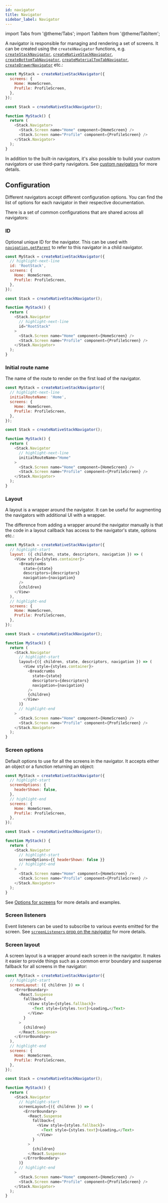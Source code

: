 ```yaml
---
id: navigator
title: Navigator
sidebar_label: Navigator
---
```


import Tabs from '@theme/Tabs';
import TabItem from '@theme/TabItem';

A navigator is responsible for managing and rendering a set of screens. It can be created using the `createXNavigator` functions, e.g. [`createStackNavigator`](stack-navigator.md), [`createNativeStackNavigator`](native-stack-navigator.md), [`createBottomTabNavigator`](bottom-tab-navigator.md), [`createMaterialTopTabNavigator`](material-top-tab-navigator.md), [`createDrawerNavigator`](drawer-navigator.md) etc.:

<Tabs groupId="config" queryString="config">
<TabItem value="static" label="Static" default>

```js
const MyStack = createNativeStackNavigator({
  screens: {
    Home: HomeScreen,
    Profile: ProfileScreen,
  },
});
```

</TabItem>
<TabItem value="dynamic" label="Dynamic">

```js
const Stack = createNativeStackNavigator();

function MyStack() {
  return (
    <Stack.Navigator>
      <Stack.Screen name="Home" component={HomeScreen} />
      <Stack.Screen name="Profile" component={ProfileScreen} />
    </Stack.Navigator>
  );
}
```

</TabItem>
</Tabs>

In addition to the built-in navigators, it's also possible to build your custom navigators or use third-party navigators. See [custom navigators](custom-navigators.md) for more details.

## Configuration

Different navigators accept different configuration options. You can find the list of options for each navigator in their respective documentation.

There is a set of common configurations that are shared across all navigators:

### ID

Optional unique ID for the navigator. This can be used with [`navigation.getParent`](navigation-object.md#getparent) to refer to this navigator in a child navigator.

<Tabs groupId="config" queryString="config">
<TabItem value="static" label="Static" default>

```js
const MyStack = createNativeStackNavigator({
  // highlight-next-line
  id: 'RootStack',
  screens: {
    Home: HomeScreen,
    Profile: ProfileScreen,
  },
});
```

</TabItem>
<TabItem value="dynamic" label="Dynamic">

```js
const Stack = createNativeStackNavigator();

function MyStack() {
  return (
    <Stack.Navigator
      // highlight-next-line
      id="RootStack"
    >
      <Stack.Screen name="Home" component={HomeScreen} />
      <Stack.Screen name="Profile" component={ProfileScreen} />
    </Stack.Navigator>
  );
}
```

</TabItem>
</Tabs>

### Initial route name

The name of the route to render on the first load of the navigator.

<Tabs groupId="config" queryString="config">
<TabItem value="static" label="Static" default>

```js
const MyStack = createNativeStackNavigator({
  // highlight-next-line
  initialRouteName: 'Home',
  screens: {
    Home: HomeScreen,
    Profile: ProfileScreen,
  },
});
```

</TabItem>
<TabItem value="dynamic" label="Dynamic">

```js
const Stack = createNativeStackNavigator();

function MyStack() {
  return (
    <Stack.Navigator
      // highlight-next-line
      initialRouteName="Home"
    >
      <Stack.Screen name="Home" component={HomeScreen} />
      <Stack.Screen name="Profile" component={ProfileScreen} />
    </Stack.Navigator>
  );
}
```

</TabItem>
</Tabs>

### Layout

A layout is a wrapper around the navigator. It can be useful for augmenting the navigators with additional UI with a wrapper.

The difference from adding a wrapper around the navigator manually is that the code in a layout callback has access to the navigator's state, options etc.:

<Tabs groupId="config" queryString="config">
<TabItem value="static" label="Static" default>

```js
const MyStack = createNativeStackNavigator({
  // highlight-start
  layout: ({ children, state, descriptors, navigation }) => (
    <View style={styles.container}>
      <Breadcrumbs
        state={state}
        descriptors={descriptors}
        navigation={navigation}
      />
      {children}
    </View>
  ),
  // highlight-end
  screens: {
    Home: HomeScreen,
    Profile: ProfileScreen,
  },
});
```

</TabItem>
<TabItem value="dynamic" label="Dynamic">

```js
const Stack = createNativeStackNavigator();

function MyStack() {
  return (
    <Stack.Navigator
      // highlight-start
      layout={({ children, state, descriptors, navigation }) => (
        <View style={styles.container}>
          <Breadcrumbs
            state={state}
            descriptors={descriptors}
            navigation={navigation}
          />
          {children}
        </View>
      )}
      // highlight-end
    >
      <Stack.Screen name="Home" component={HomeScreen} />
      <Stack.Screen name="Profile" component={ProfileScreen} />
    </Stack.Navigator>
  );
}
```

</TabItem>
</Tabs>

### Screen options

Default options to use for all the screens in the navigator. It accepts either an object or a function returning an object:

<Tabs groupId="config" queryString="config">
<TabItem value="static" label="Static" default>

```js
const MyStack = createNativeStackNavigator({
  // highlight-start
  screenOptions: {
    headerShown: false,
  },
  // highlight-end
  screens: {
    Home: HomeScreen,
    Profile: ProfileScreen,
  },
});
```

</TabItem>
<TabItem value="dynamic" label="Dynamic">

```js
const Stack = createNativeStackNavigator();

function MyStack() {
  return (
    <Stack.Navigator
      // highlight-start
      screenOptions={{ headerShown: false }}
      // highlight-end
    >
      <Stack.Screen name="Home" component={HomeScreen} />
      <Stack.Screen name="Profile" component={ProfileScreen} />
    </Stack.Navigator>
  );
}
```

</TabItem>
</Tabs>

See [Options for screens](screen-options.md) for more details and examples.

### Screen listeners

Event listeners can be used to subscribe to various events emitted for the screen. See [`screenListeners` prop on the navigator](navigation-events.md#screenlisteners-prop-on-the-navigator) for more details.

### Screen layout

A screen layout is a wrapper around each screen in the navigator. It makes it easier to provide things such as a common error boundary and suspense fallback for all screens in the navigator:

<Tabs groupId="config" queryString="config">
<TabItem value="static" label="Static" default>

```js
const MyStack = createNativeStackNavigator({
  // highlight-start
  screenLayout: ({ children }) => (
    <ErrorBoundary>
      <React.Suspense
        fallback={
          <View style={styles.fallback}>
            <Text style={styles.text}>Loading…</Text>
          </View>
        }
      >
        {children}
      </React.Suspense>
    </ErrorBoundary>
  ),
  // highlight-end
  screens: {
    Home: HomeScreen,
    Profile: ProfileScreen,
  },
});
```

</TabItem>
<TabItem value="dynamic" label="Dynamic">

```js
const Stack = createNativeStackNavigator();

function MyStack() {
  return (
    <Stack.Navigator
      // highlight-start
      screenLayout={({ children }) => (
        <ErrorBoundary>
          <React.Suspense
            fallback={
              <View style={styles.fallback}>
                <Text style={styles.text}>Loading…</Text>
              </View>
            }
          >
            {children}
          </React.Suspense>
        </ErrorBoundary>
      )}
      // highlight-end
    >
      <Stack.Screen name="Home" component={HomeScreen} />
      <Stack.Screen name="Profile" component={ProfileScreen} />
    </Stack.Navigator>
  );
}
```

</TabItem>
</Tabs>
